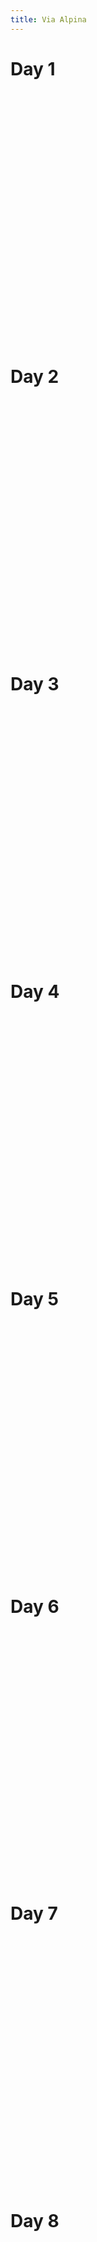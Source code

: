 ```yaml
---
title: Via Alpina
---
```


# Day 1

<div
  class="gpx-trace"
  style="height: 400px;"
  data-gpx-trace="/data/activity_7204852256.gpx">
</div>

# Day 2

<div
  class="gpx-trace"
  style="height: 400px;"
  data-gpx-trace="/data/activity_7204862173.gpx">
</div>

# Day 3

<div
  class="gpx-trace"
  style="height: 400px;"
  data-gpx-trace="/data/activity_7204871059.gpx">
</div>

# Day 4

<div
  class="gpx-trace"
  style="height: 400px;"
  data-gpx-trace="/data/activity_7204884014.gpx">
</div>

# Day 5

<div
  class="gpx-trace"
  style="height: 400px;"
  data-gpx-trace="/data/activity_7204897326.gpx">
</div>

# Day 6

<div
  class="gpx-trace"
  style="height: 400px;"
  data-gpx-trace="/data/activity_7211367897.gpx">
</div>

# Day 7

<div
  class="gpx-trace"
  style="height: 400px;"
  data-gpx-trace="/data/activity_7215991886.gpx">
</div>

# Day 8

<div
  class="gpx-trace"
  style="height: 400px;"
  data-gpx-trace="/data/activity_7223372594.gpx">
</div>
